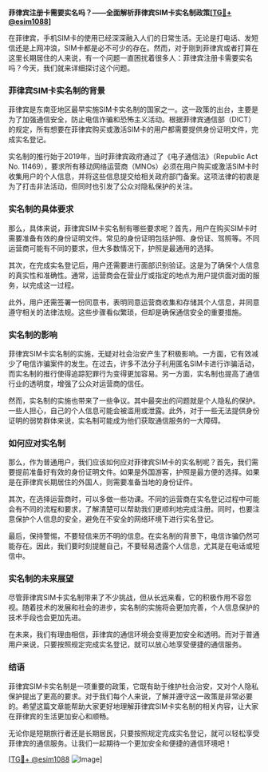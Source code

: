 **菲律宾注册卡需要实名吗？——全面解析菲律宾SIM卡实名制政策[[TG💪+ @esim1088](https://t.me/s/esim1088)]**

在菲律宾，手机SIM卡的使用已经深深融入人们的日常生活。无论是打电话、发短信还是上网冲浪，SIM卡都是必不可少的存在。然而，对于刚到菲律宾或者打算在这里长期居住的人来说，有一个问题一直困扰着很多人：菲律宾注册卡需要实名吗？今天，我们就来详细探讨这个问题。

### 菲律宾SIM卡实名制的背景

菲律宾是东南亚地区最早实施SIM卡实名制的国家之一。这一政策的出台，主要是为了加强通信安全，防止电信诈骗和恐怖主义活动。根据菲律宾通信部（DICT）的规定，所有想要在菲律宾购买或激活SIM卡的用户都需要提供身份证明文件，完成实名登记。

实名制的推行始于2019年，当时菲律宾政府通过了《电子通信法》（Republic Act No. 11469），要求所有移动网络运营商（MNOs）必须在用户购买或激活SIM卡时收集用户的个人信息，并将这些信息提交给相关政府部门备案。这项法律的初衷是为了打击非法活动，但同时也引发了公众对隐私保护的关注。

### 实名制的具体要求

那么，具体来说，菲律宾SIM卡实名制有哪些要求呢？首先，用户在购买SIM卡时需要准备有效的身份证明文件。常见的身份证明包括护照、身份证、驾照等。不同运营商可能有不同的要求，但大多数情况下，护照是最通用的选择。

其次，在完成实名登记后，用户还需要进行面部识别验证。这是为了确保个人信息的真实性和准确性。通常，运营商会在营业厅或指定的地点为用户提供面对面的服务，以完成这一过程。

此外，用户还需签署一份同意书，表明同意运营商收集和存储其个人信息，并同意遵守相关的法律法规。这些步骤看似繁琐，但却是确保通信安全的重要措施。

### 实名制的影响

菲律宾SIM卡实名制的实施，无疑对社会治安产生了积极影响。一方面，它有效减少了电信诈骗案件的发生。在过去，许多不法分子利用匿名SIM卡进行诈骗活动，而实名制的推行使得追踪犯罪行为变得更加容易。另一方面，实名制也提高了通信行业的透明度，增强了公众对运营商的信任。

然而，实名制的实施也带来了一些争议。其中最突出的问题就是个人隐私的保护。一些人担心，自己的个人信息可能会被滥用或泄露。此外，对于一些无法提供身份证明的弱势群体来说，实名制可能成为他们获取通信服务的一大障碍。

### 如何应对实名制

那么，作为普通用户，我们应该如何应对菲律宾SIM卡的实名制呢？首先，我们需要提前准备好有效的身份证明文件。如果是外国游客，护照是最方便的选择。如果是在菲律宾长期居住的外国人，则需要准备当地的身份证件。

其次，在选择运营商时，可以多做一些功课。不同的运营商在实名登记过程中可能会有不同的流程和要求，了解清楚可以帮助我们更顺利地完成注册。同时，也要注意保护个人信息的安全，避免在不安全的网络环境下进行实名登记。

最后，保持警惕，不要轻信来历不明的信息。在实名制的背景下，电信诈骗仍然可能存在。因此，我们要时刻提醒自己，不要轻易透露个人信息，尤其是在电话或短信中。

### 实名制的未来展望

尽管菲律宾SIM卡实名制带来了不少挑战，但从长远来看，它的积极作用不容忽视。随着技术的发展和社会的进步，实名制的实施将会更加完善，个人信息保护的技术手段也会更加先进。

在未来，我们有理由相信，菲律宾的通信环境会变得更加安全和透明。而对于普通用户来说，只要按照规定完成实名登记，就可以放心地享受便捷的通信服务。

### 结语

菲律宾SIM卡实名制是一项重要的政策，它既有助于维护社会治安，又对个人隐私保护提出了更高的要求。对于我们每个人来说，了解并遵守这一政策是非常必要的。希望这篇文章能帮助大家更好地理解菲律宾SIM卡实名制的相关内容，让大家在菲律宾的生活更加安心和顺畅。

无论你是短期旅行者还是长期居民，只要按照规定完成实名登记，就可以轻松享受菲律宾的通信服务。让我们一起期待一个更加安全和便捷的通信环境吧！

[[TG💪+ @esim1088](https://t.me/s/esim1088) ![Image](https://i.postimg.cc/4NQfJmqS/Snipaste-2025-05-13-00-14-12.png)]
